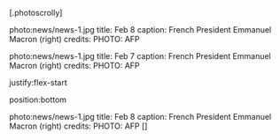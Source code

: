 <!--LongForm structure for the Photoscrolly Component-->

[.photoscrolly]

<!--default elements-->

photo:news/news-1.jpg
title: Feb 8
caption: French President Emmanuel Macron (right)
credits: PHOTO: AFP

photo:news/news-1.jpg
title: Feb 7
caption: French President Emmanuel Macron (right)
credits: PHOTO: AFP

<!--align image for mobile devices (zoom to left or right, if none then it will be centerred)-->

justify:flex-start

<!--image position for destop, show image from bottom of the page and cut of top. If none then the bottom part will be cutted of-->

position:bottom

photo:news/news-1.jpg
title: Feb 8
caption: French President Emmanuel Macron (right)
credits: PHOTO: AFP
[]
